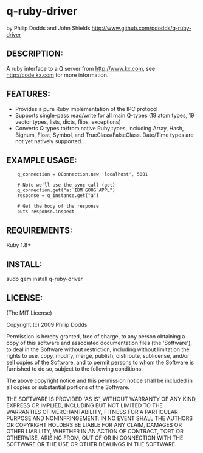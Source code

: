 q-ruby-driver
=
  by Philip Dodds and John Shields
  http://www.github.com/pdodds/q-ruby-driver

DESCRIPTION:
-

A ruby interface to a Q server from http://www.kx.com,  see http://code.kx.com for more
information.

FEATURES:
-

* Provides a pure Ruby implementation of the IPC protocol
* Supports single-pass read/write for all main Q-types (19 atom types, 19 vector types, lists, dicts, flips, exceptions)
* Converts Q types to/from native Ruby types, including Array, Hash, Bignum, Float, Symbol, and TrueClass/FalseClass. Date/Time types are not yet natively supported.

EXAMPLE USAGE:
-

        q_connection = QConnection.new 'localhost', 5001

        # Note we'll use the sync call (get)
        q_connection.get("a:`IBM`GOOG`APPL")
        response = q_instance.get("a")

        # Get the body of the response
        puts response.inspect
        

REQUIREMENTS:
-

Ruby 1.8+

INSTALL:
-

sudo gem install q-ruby-driver

LICENSE:
-

(The MIT License)

Copyright (c) 2009 Philip Dodds

Permission is hereby granted, free of charge, to any person obtaining
a copy of this software and associated documentation files (the
'Software'), to deal in the Software without restriction, including
without limitation the rights to use, copy, modify, merge, publish,
distribute, sublicense, and/or sell copies of the Software, and to
permit persons to whom the Software is furnished to do so, subject to
the following conditions:

The above copyright notice and this permission notice shall be
included in all copies or substantial portions of the Software.

THE SOFTWARE IS PROVIDED 'AS IS', WITHOUT WARRANTY OF ANY KIND,
EXPRESS OR IMPLIED, INCLUDING BUT NOT LIMITED TO THE WARRANTIES OF
MERCHANTABILITY, FITNESS FOR A PARTICULAR PURPOSE AND NONINFRINGEMENT.
IN NO EVENT SHALL THE AUTHORS OR COPYRIGHT HOLDERS BE LIABLE FOR ANY
CLAIM, DAMAGES OR OTHER LIABILITY, WHETHER IN AN ACTION OF CONTRACT,
TORT OR OTHERWISE, ARISING FROM, OUT OF OR IN CONNECTION WITH THE
SOFTWARE OR THE USE OR OTHER DEALINGS IN THE SOFTWARE.
